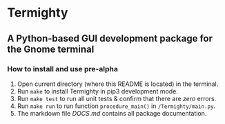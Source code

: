 # Termighty

## A Python-based GUI development package for the Gnome terminal

### How to install and use pre-alpha

1. Open current directory (where this README is located) in the terminal.
2. Run `make` to install Termighty in pip3 development mode.
3. Run `make test` to run all unit tests & confirm that there are *zero* errors.
4. Run `make run` to run function `procedure_main()` in `/Termighty/main.py`.
5. The markdown file *DOCS.md* contains all package documentation.
